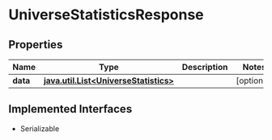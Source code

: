 

# UniverseStatisticsResponse


## Properties

Name | Type | Description | Notes
------------ | ------------- | ------------- | -------------
**data** | [**java.util.List&lt;UniverseStatistics&gt;**](UniverseStatistics.md) |  |  [optional]


## Implemented Interfaces

* Serializable


